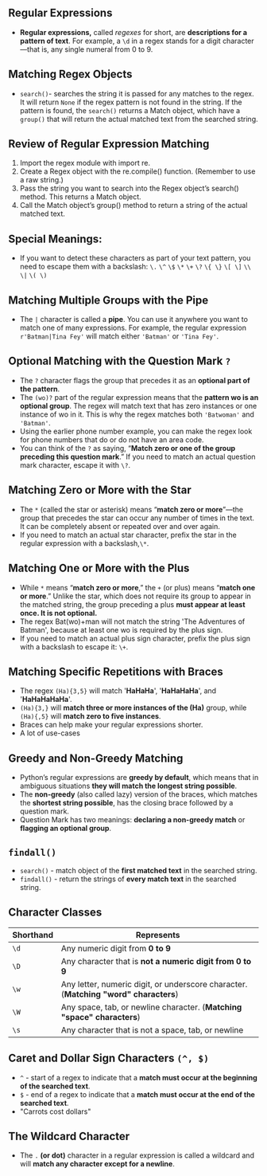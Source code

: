 ## Regular Expressions
- **Regular expressions,** called *regexes* for short, are **descriptions for a pattern of text**. For example, a ``\d`` in a
regex stands for a digit character—that is, any single numeral from 0 to 9.

## Matching Regex Objects
- ``search()``- searches the string it is passed for any matches to the regex. It will return ``None`` if the regex pattern is not found in the string. If the pattern is found, the ``search()`` returns a Match object, which have a ``group()`` that will return the actual matched text from the searched string.

## Review of Regular Expression Matching
1. Import the regex module with import re.
2. Create a Regex object with the re.compile() function. (Remember to use a raw string.)
3. Pass the string you want to search into the Regex object’s search() method. This returns a Match object.
4. Call the Match object’s group() method to return a string of the actual matched text.

## Special Meanings:
- If you want to detect these characters as part of your text pattern, you need to escape them with a backslash: ``\.`` ``\^`` ``\$`` ``\*`` ``\+`` ``\?`` ``\{ \}`` ``\[ \]`` ``\\`` ``\|`` ``\( \)``

## Matching Multiple Groups with the Pipe
- The ``|`` character is called a **pipe**. You can use it anywhere you want to match one of many expressions. For
example, the regular expression`` r'Batman|Tina Fey'`` will match either ``'Batman'`` or ``'Tina Fey'``.

## Optional Matching with the Question Mark ``?``
- The ``?`` character flags the group that precedes it as an **optional part of the pattern**.
- The ``(wo)?`` part of the regular expression means that the **pattern wo is an optional group**. The regex will match text that has zero instances or one instance of wo in it. This is why the regex matches both ``'Batwoman'`` and ``'Batman'``.
- Using the earlier phone number example, you can make the regex look for phone numbers that do or do not have an area code.
- You can think of the ``?`` as saying, “**Match zero or one of the group preceding this question mark**.” If you need to match an actual question mark character, escape it with ``\?``.

## Matching Zero or More with the Star
- The ``*`` (called the star or asterisk) means “**match zero or more**”—the group that precedes the star can occur any number of times in the text. It can be completely absent or repeated over and over again.
- If you need to match an actual star character, prefix the star in the regular expression with a backslash,``\*``.

## Matching One or More with the Plus
- While ``*`` means “**match zero or more**,” the ``+`` (or plus) means “**match one or more**.” Unlike the star, which does not require its group to appear in the matched string, the group preceding a plus **must appear at least once. It is not optional.**
- The regex Bat(wo)+man will not match the string 'The Adventures of Batman', because at least one wo is required by the plus sign.
- If you need to match an actual plus sign character, prefix the plus sign with a backslash to escape it: ``\+``.

## Matching Specific Repetitions with Braces
- The regex ``(Ha){3,5}`` will match '**HaHaHa**', '**HaHaHaHa**', and '**HaHaHaHaHa**'.
- ``(Ha){3,}`` will **match three or more instances of the (Ha)** group, while ``(Ha){,5}`` will **match zero to five instances**. 
- Braces can help make your regular expressions shorter.
- A lot of use-cases

## Greedy and Non-Greedy Matching
- Python’s regular expressions are **greedy by default**, which means that in ambiguous situations **they will
match the longest string possible**.
- The **non-greedy** (also called lazy) version of the braces, which matches the
**shortest string possible**, has the closing brace followed by a question mark.
- Question Mark has two meanings: **declaring a non-greedy match** or **flagging an optional group**.

## ``findall()``
- ``search()`` - match object of the **first matched text** in the searched string.
- ``findall()`` - return the strings of **every match text** in the searched string.

## Character Classes
| Shorthand  | Represents  
|---|---|
| ``\d``  | Any numeric digit from **0 to 9**|
| ``\D``  | Any character that is **not a numeric digit from 0 to 9**|
| ``\w``  | Any letter, numeric digit, or underscore character. (**Matching "word" characters**)|
| ``\W``  | Any space, tab, or newline character. (**Matching "space" characters**)|
| ``\s``  | Any character that is not a space, tab, or newline|

## Caret and Dollar Sign Characters ``(^, $)``
- ``^`` - start of a regex to indicate that a **match must occur at the beginning of the searched text**.
- ``$`` - end of a regex to indicate that a **match must occur at the end of the searched text**.
- "Carrots cost dollars"

## The Wildcard Character
- The ``.`` **(or dot)** character in a regular expression is called a wildcard and will **match any character except for a newline**.